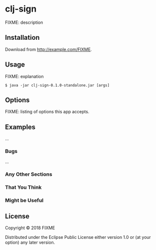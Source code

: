 # clj-sign

FIXME: description

## Installation

Download from http://example.com/FIXME.

## Usage

FIXME: explanation

    $ java -jar clj-sign-0.1.0-standalone.jar [args]

## Options

FIXME: listing of options this app accepts.

## Examples

...

### Bugs

...

### Any Other Sections
### That You Think
### Might be Useful

## License

Copyright © 2018 FIXME

Distributed under the Eclipse Public License either version 1.0 or (at
your option) any later version.
